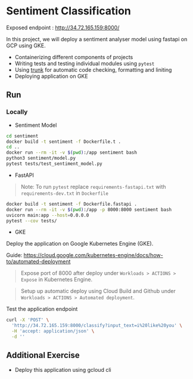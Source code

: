 # Sentiment Classification

Exposed endpoint : http://34.72.165.159:8000/

In this project, we will deploy a sentiment analyser model using fastapi on GCP using GKE.

- Containerizing different components of projects
- Writing tests and testing individual modules using `pytest`
- Using [trunk](https://docs.trunk.io/) for automatic code checking, formatting and liniting
- Deploying application on GKE

## Run

### Locally

- Sentiment Model

```bash
cd sentiment
docker build -t sentiment -f Dockerfile.t .
cd ..
docker run --rm -it -v $(pwd):/app sentiment bash
python3 sentiment/model.py
pytest tests/test_sentiment_model.py
```

- FastAPI

> Note: To run `pytest` replace `requirements-fastapi.txt` with `requirements-dev.txt` in `Dockerfile`

```bash
docker build -t sentiment -f Dockerfile.fastapi .
docker run --rm -it -v $(pwd):/app -p 8000:8000 sentiment bash
uvicorn main:app --host=0.0.0.0
pytest --cov tests/
```

- GKE

Deploy the application on Google Kubernetes Engine (GKE).

Guide: https://cloud.google.com/kubernetes-engine/docs/how-to/automated-deployment

> Expose port of 8000 after deploy under `Workloads > ACTIONS > Expose` in Kubernetes Engine. 

> Setup up automatic deploy using Cloud Build and Github under `Workloads > ACTIONS > Automated deployment`. 

Test the application endpoint

```bash
curl -X 'POST' \
  'http://34.72.165.159:8000/classify?input_text=i%20like%20you' \
  -H 'accept: application/json' \
  -d ''
```

## Additional Exercise

- Deploy this application using gcloud cli